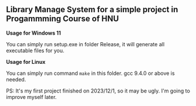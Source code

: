 ## Library Manage System for a simple project in Progammming Course of HNU
**Usage for Windows 11**  

You can simply run setup.exe in folder Release, it will generate all executable files for you.

**Usage for Linux**

You can simply run command `make` in this folder. gcc 9.4.0 or above is needed.

PS: It's my first project finished on 2023/12/1, so it may be ugly. I'm going to improve myself later.

